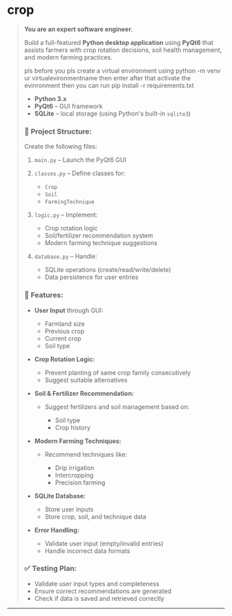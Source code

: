 # crop

> **You are an expert software engineer.**
>
> Build a full-featured **Python desktop application** using **PyQt6** that assists farmers with crop rotation decisions, soil health management, and modern farming practices.
>
>pls before you pls create a virtual environment using 
> python -m venv ur virtualevironmentname then enter
>after that activate the evinronment 
> then you can run pip install -r requirements.txt
> * **Python 3.x**
> * **PyQt6** – GUI framework
> * **SQLite** – local storage (using Python's built-in `sqlite3`)
>
> ### 📁 Project Structure:
> Create the following files:
>
> 1. `main.py` – Launch the PyQt6 GUI
> 2. `classes.py` – Define classes for:
>
>    * `Crop`
>    * `Soil`
>    * `FarmingTechnique`
> 3. `logic.py` – Implement:
>
>    * Crop rotation logic
>    * Soil/fertilizer recommendation system
>    * Modern farming technique suggestions
> 4. `database.py` – Handle:
>
>    * SQLite operations (create/read/write/delete)
>    * Data persistence for user entries
>
> ### 🧠 Features:
>
> * **User Input** through GUI:
>
>   * Farmland size
>   * Previous crop
>   * Current crop
>   * Soil type
> * **Crop Rotation Logic:**
>
>   * Prevent planting of same crop family consecutively
>   * Suggest suitable alternatives
> * **Soil & Fertilizer Recommendation:**
>
>   * Suggest fertilizers and soil management based on:
>
>     * Soil type
>     * Crop history
> * **Modern Farming Techniques:**
>
>   * Recommend techniques like:
>
>     * Drip irrigation
>     * Intercropping
>     * Precision farming
> * **SQLite Database:**
>
>   * Store user inputs
>   * Store crop, soil, and technique data
> * **Error Handling:**
>
>   * Validate user input (empty/invalid entries)
>   * Handle incorrect data formats
>
> ### ✅ Testing Plan:
>
> * Validate user input types and completeness
> * Ensure correct recommendations are generated
> * Check if data is saved and retrieved correctly

---
